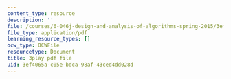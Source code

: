 ```yaml
---
content_type: resource
description: ''
file: /courses/6-046j-design-and-analysis-of-algorithms-spring-2015/3ef4065ac05ebdca98af43ced4dd028d_2P-yW7LQr08.pdf
file_type: application/pdf
learning_resource_types: []
ocw_type: OCWFile
resourcetype: Document
title: 3play pdf file
uid: 3ef4065a-c05e-bdca-98af-43ced4dd028d
---
```

